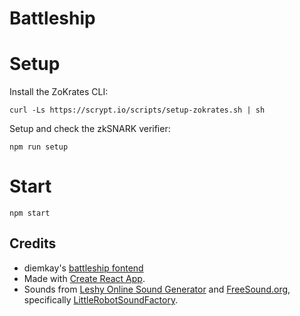 # Battleship

# Setup


Install the ZoKrates CLI:

```
curl -Ls https://scrypt.io/scripts/setup-zokrates.sh | sh
```

Setup and check the zkSNARK verifier:

```
npm run setup
```

# Start

```
npm start
```

## Credits
- diemkay's [battleship fontend](https://github.com/diemkay/battleship)
- Made with [Create React App](https://github.com/facebook/create-react-app).
- Sounds from [Leshy Online Sound Generator](https://www.leshylabs.com/apps/sfMaker/) and [FreeSound.org](https://freesound.org/), specifically [LittleRobotSoundFactory](people/LittleRobotSoundFactory/sounds/270468/).
